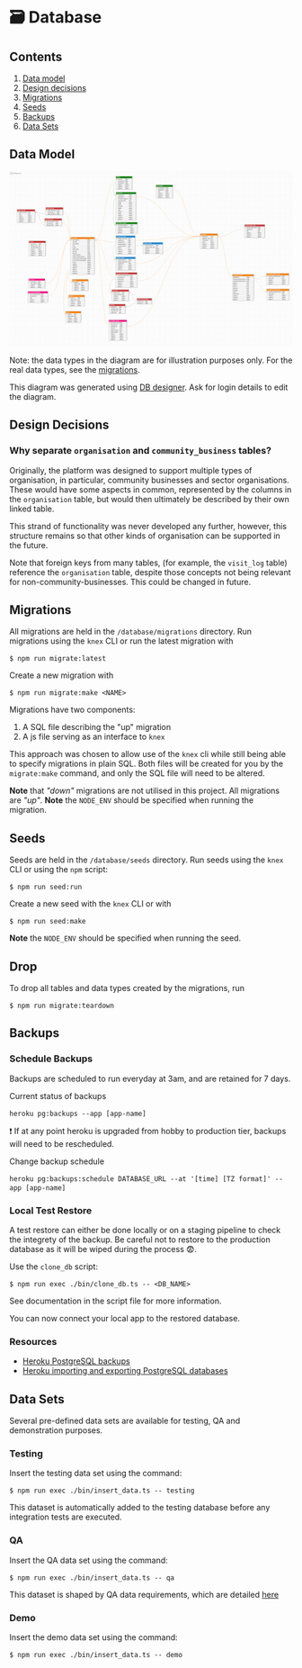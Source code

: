 # 🗃 Database

## Contents
1. [Data model](#data-model)
1. [Design decisions](#design-decisions)
1. [Migrations](#migrations)
1. [Seeds](#seeds)
1. [Backups](#backups)
1. [Data Sets](#data-sets)

## Data Model

![[Current data model]](./assets/data_model.png)

Note: the data types in the diagram are for illustration purposes only. For the real data types, see the [migrations](../database/migrations/sql).

This diagram was generated using [DB designer](https://dbdesigner.net). Ask for login details to edit the diagram.

## Design Decisions
### Why separate `organisation` and `community_business` tables?
Originally, the platform was designed to support multiple types of organisation, in particular, community businesses and sector organisations. These would have some aspects in common, represented by the columns in the `organisation` table, but would then ultimately be described by their own linked table.

This strand of functionality was never developed any further, however, this structure remains so that other kinds of organisation can be supported in the future.

Note that foreign keys from many tables, (for example, the `visit_log` table) reference the `organisation` table, despite those concepts not being relevant for non-community-businesses. This could be changed in future.

## Migrations
All migrations are held in the `/database/migrations` directory. Run migrations using the `knex` CLI or run the latest migration with
```
$ npm run migrate:latest
```

Create a new migration with
```
$ npm run migrate:make <NAME>
```

Migrations have two components:
1. A SQL file describing the "up" migration
2. A js file serving as an interface to `knex`

This approach was chosen to allow use of the `knex` cli while still being able to specify migrations in plain SQL. Both files will be created for you by the `migrate:make` command, and only the SQL file will need to be altered.

**Note** that _"down"_ migrations are not utilised in this project. All migrations are _"up"_.
**Note** the `NODE_ENV` should be specified when running the migration.

## Seeds
Seeds are held in the `/database/seeds` directory. Run seeds using the `knex` CLI or using the `npm` script:
```
$ npm run seed:run
```
Create a new seed with the `knex` CLI or with
```
$ npm run seed:make
```

**Note** the `NODE_ENV` should be specified when running the seed.

## Drop
To drop all tables and data types created by the migrations, run
```
$ npm run migrate:teardown
```

## Backups
### Schedule Backups
Backups are scheduled to run everyday at 3am, and are retained for 7 days.

Current status of backups
```
heroku pg:backups --app [app-name]
```
❗️ If at any point heroku is upgraded from hobby to production tier, backups will need to be rescheduled.

Change backup schedule
```
heroku pg:backups:schedule DATABASE_URL --at '[time] [TZ format]' --app [app-name]
```

### Local Test Restore
A test restore can either be done locally or on a staging pipeline to check the integrety of the backup. Be careful not to restore to the production database as it will be wiped during the process 😨.

Use the `clone_db` script:
```
$ npm run exec ./bin/clone_db.ts -- <DB_NAME>
```
See documentation in the script file for more information.

You can now connect your local app to the restored database.

### Resources
- [Heroku PostgreSQL backups](https://devcenter.heroku.com/articles/heroku-postgres-backups)
- [Heroku importing and exporting PostgreSQL databases](https://devcenter.heroku.com/articles/heroku-postgres-import-export)

## Data Sets
Several pre-defined data sets are available for testing, QA and demonstration purposes.

### Testing
Insert the testing data set using the command:
```
$ npm run exec ./bin/insert_data.ts -- testing
```
This dataset is automatically added to the testing database before any integration tests are executed.

### QA
Insert the QA data set using the command:
```
$ npm run exec ./bin/insert_data.ts -- qa
```
This dataset is shaped by QA data requirements, which are detailed [here](https://docs.google.com/spreadsheets/d/16QeX7SZUS-lHawyEPTa1PnxqQ75qlWDLc5Rkovodds0)

### Demo
Insert the demo data set using the command:
```
$ npm run exec ./bin/insert_data.ts -- demo
```
